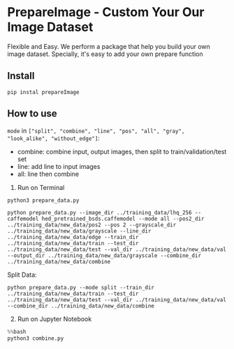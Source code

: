 # PrepareImage - Custom Your Our Image Dataset
 Flexible and Easy. We perform a package that help you build your own image dataset. Specially, it's easy to add your own prepare function 

## Install
```
pip instal prepareImage
```
## How to use
`mode` in `["split", "combine", "line", "pos", "all", "gray", "look_alike", "without_edge"]`:
- combine: combine input, output images, then split to train/validation/test set
- line: add line to input images
- all: line then combine

1. Run on Terminal
```python
python3 prepare_data.py
```
```
python prepare_data.py --image_dir ../training_data/lhq_256 --caffemodel hed_pretrained_bsds.caffemodel --mode all --pos2_dir ../training_data/new_data/pos2 --pos 2 --grayscale_dir ../training_data/new_data/grayscale --line_dir ../training_data/new_data/edge --train_dir ../training_data/new_data/train --test_dir ../training_data/new_data/test --val_dir ../training_data/new_data/val --output_dir ../training_data/new_data/grayscale --combine_dir ../training_data/new_data/combine
```

Split Data:
```
python prepare_data.py --mode split --train_dir ../training_data/new_data/train --test_dir ../training_data/new_data/test --val_dir ../training_data/new_data/val --combine_dir ../training_data/new_data/combine
```

2. Run on Jupyter Notebook
```python
%%bash
python3 combine.py
```
